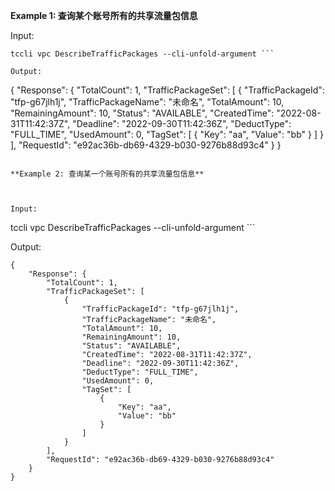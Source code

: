 **Example 1: 查询某个账号所有的共享流量包信息**



Input: 

```
tccli vpc DescribeTrafficPackages --cli-unfold-argument ```

Output: 
```
{
    "Response": {
        "TotalCount": 1,
        "TrafficPackageSet": [
            {
                "TrafficPackageId": "tfp-g67jlh1j",
                "TrafficPackageName": "未命名",
                "TotalAmount": 10,
                "RemainingAmount": 10,
                "Status": "AVAILABLE",
                "CreatedTime": "2022-08-31T11:42:37Z",
                "Deadline": "2022-09-30T11:42:36Z",
                "DeductType": "FULL_TIME",
                "UsedAmount": 0,
                "TagSet": [
                    {
                        "Key": "aa",
                        "Value": "bb"
                    }
                ]
            }
        ],
        "RequestId": "e92ac36b-db69-4329-b030-9276b88d93c4"
    }
}
```

**Example 2: 查询某一个账号所有的共享流量包信息**



Input: 

```
tccli vpc DescribeTrafficPackages --cli-unfold-argument ```

Output: 
```
{
    "Response": {
        "TotalCount": 1,
        "TrafficPackageSet": [
            {
                "TrafficPackageId": "tfp-g67jlh1j",
                "TrafficPackageName": "未命名",
                "TotalAmount": 10,
                "RemainingAmount": 10,
                "Status": "AVAILABLE",
                "CreatedTime": "2022-08-31T11:42:37Z",
                "Deadline": "2022-09-30T11:42:36Z",
                "DeductType": "FULL_TIME",
                "UsedAmount": 0,
                "TagSet": [
                    {
                        "Key": "aa",
                        "Value": "bb"
                    }
                ]
            }
        ],
        "RequestId": "e92ac36b-db69-4329-b030-9276b88d93c4"
    }
}
```

